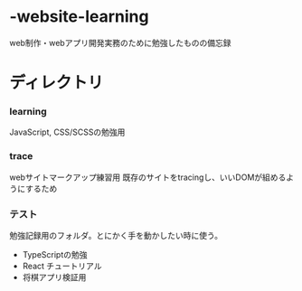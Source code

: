 # -website-learning
web制作・webアプリ開発実務のために勉強したものの備忘録

# ディレクトリ
### learning
JavaScript, CSS/SCSSの勉強用
### trace
webサイトマークアップ練習用
既存のサイトをtracingし、いいDOMが組めるようにするため

### テスト
勉強記録用のフォルダ。とにかく手を動かしたい時に使う。
- TypeScriptの勉強
- React チュートリアル
- 将棋アプリ検証用
